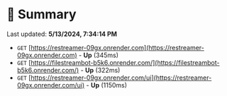 # 📖 Summary
Last updated: **5/13/2024, 7:34:14 PM**

- `GET` [https://restreamer-09gx.onrender.com](https://restreamer-09gx.onrender.com) - **Up** (345ms)
- `GET` [https://filestreambot-b5k6.onrender.com/](https://filestreambot-b5k6.onrender.com/) - **Up** (322ms)
- `GET` [https://restreamer-09gx.onrender.com/ui](https://restreamer-09gx.onrender.com/ui) - **Up** (1150ms)
